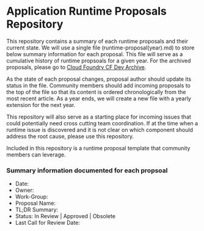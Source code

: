 # Application Runtime Proposals Repository
This repository contains a summary of each runtime proposals and their current state. We will use a single file (runtime-proposal(year).md) to store below summary information for each proposal. This file will serve as a cumulative history of runtime propsoals for a given year. For the archived proposals, please go to [Cloud Foundry CF Dev Archive](https://lists.cloudfoundry.org/g/cf-dev/topics). 

As the state of each proposal changes, proposal author should update its status in the file.  Community members should add incoming proposals to the top of the file so that its content is ordered chronologically from the most recent article. As a year ends, we will create a new file with a yearly extension for the next year. 

This repository will also serve as a starting place for incoming issues that could potentially need cross cutting team coordination. If at the time when a runtime issue is discovered and it is not clear on which component should address the root cause, please use this repository.

Included in this repository is a runtime proposal template that community members can leverage.

### Summary information documented for each propsoal
- Date: 
- Owner:
- Work-Group: 
- Proposal Name: 
- TL;DR Summary: 
- Status: In Review | Approved | Obsolete
- Last Call for Review Date:
